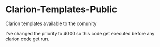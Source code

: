 # Clarion-Templates-Public
Clarion templates available to the comunity

I've changed the priority to 4000 so this code get executed before any clarion code get run.
